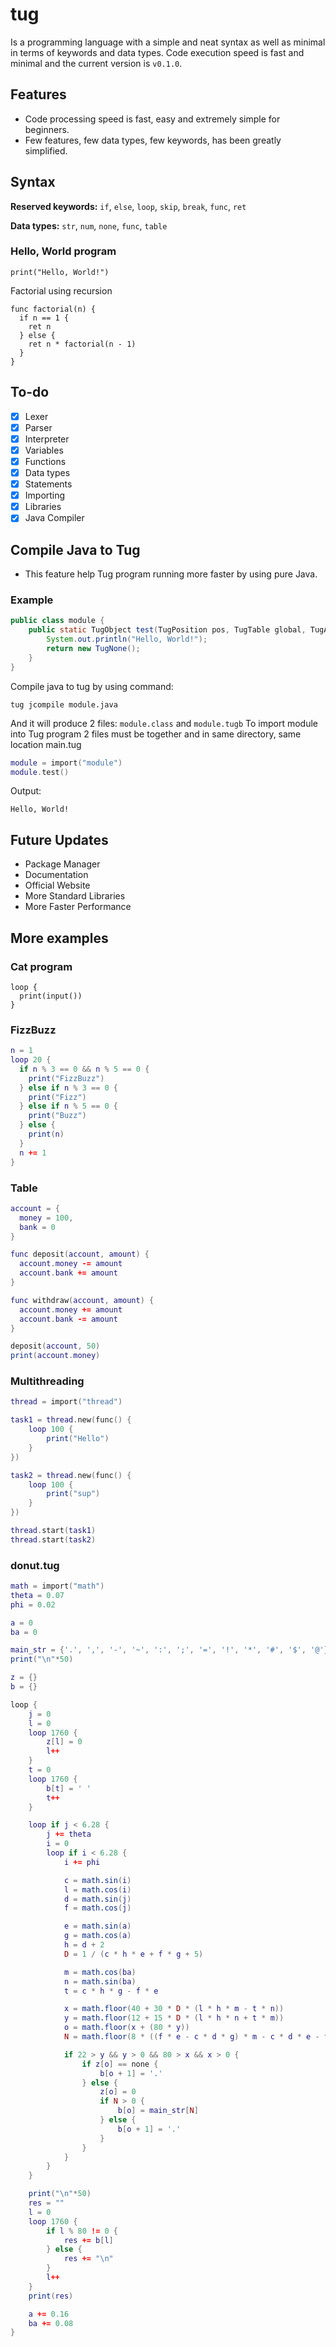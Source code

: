 # tug
Is a programming language with a simple and neat syntax as well as minimal in terms of keywords and data types. Code execution speed is fast and minimal and the current version is `v0.1.0`.

## Features
- Code processing speed is fast, easy and extremely simple for beginners.
- Few features, few data types, few keywords, has been greatly simplified.

## Syntax
**Reserved keywords:** `if`, `else`, `loop`, `skip`, `break`, `func`, `ret`

**Data types:** `str`, `num`, `none`, `func`, `table`

### Hello, World program
```
print("Hello, World!")
```
Factorial using recursion
```
func factorial(n) {
  if n == 1 {
    ret n
  } else {
    ret n * factorial(n - 1)
  }
}
```

## To-do
- [x] Lexer
- [x] Parser
- [x] Interpreter
- [x] Variables
- [x] Functions
- [x] Data types
- [x] Statements
- [x] Importing
- [x] Libraries
- [x] Java Compiler

## Compile Java to Tug
- This feature help Tug program running more faster by using pure Java.
### Example
```java
public class module {
    public static TugObject test(TugPosition pos, TugTable global, TugArgs args) {
        System.out.println("Hello, World!");
        return new TugNone();
    }
}
```
Compile java to tug by using command:
```
tug jcompile module.java
```
And it will produce 2 files: `module.class` and `module.tugb`
To import module into Tug program 2 files must be together and in same directory, same location
main.tug
```lua
module = import("module")
module.test()
```
Output:
```
Hello, World!
```

## Future Updates
- Package Manager
- Documentation
- Official Website
- More Standard Libraries
- More Faster Performance

## More examples
### Cat program
```
loop {
  print(input())
}
```
### FizzBuzz
```lua
n = 1
loop 20 {
  if n % 3 == 0 && n % 5 == 0 {
    print("FizzBuzz")
  } else if n % 3 == 0 {
    print("Fizz")
  } else if n % 5 == 0 {
    print("Buzz")
  } else {
    print(n)
  }
  n += 1
}
```
### Table
```lua
account = {
  money = 100,
  bank = 0
}

func deposit(account, amount) {
  account.money -= amount
  account.bank += amount
}

func withdraw(account, amount) {
  account.money += amount
  account.bank -= amount
}

deposit(account, 50)
print(account.money)
```
### Multithreading
```lua
thread = import("thread")

task1 = thread.new(func() {
    loop 100 {
        print("Hello")
    }
})

task2 = thread.new(func() {
    loop 100 {
        print("sup")
    }
})

thread.start(task1)
thread.start(task2)
```
### donut.tug
```lua
math = import("math")
theta = 0.07
phi = 0.02

a = 0
ba = 0

main_str = {'.', ',', '-', '~', ':', ';', '=', '!', '*', '#', '$', '@'}
print("\n"*50)

z = {}
b = {}

loop {
    j = 0
    l = 0
    loop 1760 {
        z[l] = 0
        l++
    }
    t = 0
    loop 1760 {
        b[t] = ' '
        t++
    }

    loop if j < 6.28 {
        j += theta
        i = 0
        loop if i < 6.28 {
            i += phi

            c = math.sin(i)
            l = math.cos(i)
            d = math.sin(j)
            f = math.cos(j)

            e = math.sin(a)
            g = math.cos(a)
            h = d + 2
            D = 1 / (c * h * e + f * g + 5)

            m = math.cos(ba)
            n = math.sin(ba)
            t = c * h * g - f * e

            x = math.floor(40 + 30 * D * (l * h * m - t * n))
            y = math.floor(12 + 15 * D * (l * h * n + t * m))
            o = math.floor(x + (80 * y))
            N = math.floor(8 * ((f * e - c * d * g) * m - c * d * e - f * g - l * d * n))

            if 22 > y && y > 0 && 80 > x && x > 0 {
                if z[o] == none {
                    b[o + 1] = '.'
                } else {
                    z[o] = 0
                    if N > 0 {
                        b[o] = main_str[N]
                    } else {
                        b[o + 1] = '.'
                    }
                }
            }
        }
    }

    print("\n"*50)
    res = ""
    l = 0
    loop 1760 {
        if l % 80 != 0 {
            res += b[l]
        } else {
            res += "\n"
        }
        l++
    }
    print(res)

    a += 0.16
    ba += 0.08
}
```